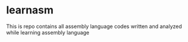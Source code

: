 # learnasm
This is repo contains all assembly language codes written and analyzed while learning  assembly language

